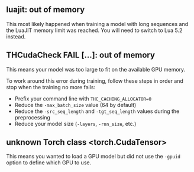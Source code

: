 ## luajit: out of memory

This most likely happened when training a model with long sequences and the LuaJIT memory limit was reached. You will need to switch to Lua 5.2 instead.

## THCudaCheck FAIL [...]: out of memory

This means your model was too large to fit on the available GPU memory.

To work around this error during training, follow these steps in order and stop when the training no more fails:

* Prefix your command line with `THC_CACHING_ALLOCATOR=0`
* Reduce the `-max_batch_size` value (64 by default)
* Reduce the `-src_seq_length` and `-tgt_seq_length` values during the preprocessing
* Reduce your model size (`-layers`, `-rnn_size`, etc.)

## unknown Torch class <torch.CudaTensor>

This means you wanted to load a GPU model but did not use the `-gpuid` option to define which GPU to use.
